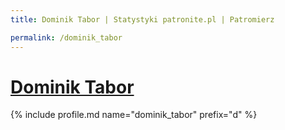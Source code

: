 ```yaml
---
title: Dominik Tabor | Statystyki patronite.pl | Patromierz

permalink: /dominik_tabor
---
```


# [Dominik Tabor](https://patronite.pl/dominik_tabor)

{% include profile.md name="dominik_tabor" prefix="d" %}
